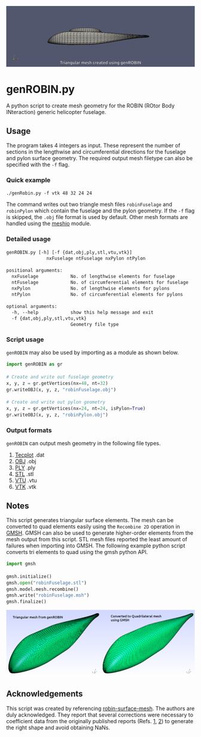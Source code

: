 ![screenshot](docs/robin.gif?raw=true "ROBIN Mesh")

# genROBIN.py
A python script to create mesh geometry for the ROBIN (ROtor Body INteraction) generic helicopter fuselage.

## Usage
The program takes 4 integers as input. These represent the number of sections in the lengthwise and circumferential directions for the fuselage and pylon surface geometry.
The required output mesh filetype can also be specified with the `-f` flag.

### Quick example
```
./genRobin.py -f vtk 48 32 24 24
```
The command writes out two triangle mesh files `robinFuselage` and `robinPylon` which contain the fuselage and the pylon geometry.
If the `-f` flag is skipped, the `.obj` file format is used by default. Other mesh formats are handled using the [meshio](https://github.com/nschloe/meshio) module.

### Detailed usage
```
genROBIN.py [-h] [-f {dat,obj,ply,stl,vtu,vtk}]
               nxFuselage ntFuselage nxPylon ntPylon

positional arguments:
  nxFuselage            No. of lengthwise elements for fuselage
  ntFuselage            No. of circumferential elements for fuselage
  nxPylon               No. of lengthwise elements for pylons
  ntPylon               No. of circumferential elements for pylons

optional arguments:
  -h, --help            show this help message and exit
  -f {dat,obj,ply,stl,vtu,vtk}
                        Geometry file type
```

### Script usage
`genROBIN` may also be used by importing as a module as shown below.
```python
import genROBIN as gr

# Create and write out fuselage geometry
x, y, z = gr.getVertices(nx=48, nt=32)
gr.writeOBJ(x, y, z, "robinFuselage.obj")

# Create and write out pylon geometry
x, y, z = gr.getVertices(nx=24, nt=24, isPylon=True)
gr.writeOBJ(x, y, z, "robinPylon.obj")
```

### Output formats
`genROBIN` can output mesh geometry in the following file types.
1. [Tecplot](http://paulbourke.net/dataformats/tp/) .dat
2. [OBJ](https://en.wikipedia.org/wiki/Wavefront_.obj_file) .obj
3. [PLY](https://en.wikipedia.org/wiki/PLY_(file_format)) .ply
4. [STL](https://en.wikipedia.org/wiki/STL_(file_format)) .stl
5. [VTU](https://vtk.org/Wiki/VTK_XML_Formats) .vtu
6. [VTK](https://vtk.org/wp-content/uploads/2015/04/file-formats.pdf) .vtk

## Notes
This script generates triangular surface elements. The mesh can be converted to quad elements easily using the `Recombine 2D` operation in [GMSH](https://gmsh.info/). GMSH can also be used to generate higher-order elements from the mesh output from this script. STL mesh files reported the least amount of failures when importing into GMSH. The following example python script converts tri elements to quad using the gmsh python API.
```python
import gmsh

gmsh.initialize()
gmsh.open("robinFuselage.stl")
gmsh.model.mesh.recombine()
gmsh.write("robinFuselage.msh")
gmsh.finalize()
```
![ROBINToGMSH](docs/robinToGMSH.png?raw=true "ROBIN GMSH")

## Acknowledgements
This script was created by referencing [robin-surface-mesh](https://github.com/Applied-Scientific-Research/robin-surface-mesh). The authors are duly acknowledged. They report that several corrections were necessary to coefficient data from the originally published reports (Refs. [1](https://ntrs.nasa.gov/search.jsp?R=19790017844), [2](https://ntrs.nasa.gov/search.jsp?R=19870008231)) to generate the right shape and avoid obtaining NaNs.
